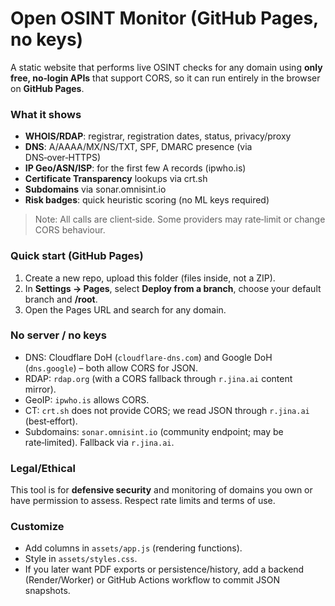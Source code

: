 # Open OSINT Monitor (GitHub Pages, no keys)

A static website that performs live OSINT checks for any domain using **only free, no‑login APIs** that support CORS, so it can run entirely in the browser on **GitHub Pages**.

### What it shows
- **WHOIS/RDAP**: registrar, registration dates, status, privacy/proxy
- **DNS**: A/AAAA/MX/NS/TXT, SPF, DMARC presence (via DNS‑over‑HTTPS)
- **IP Geo/ASN/ISP**: for the first few A records (ipwho.is)
- **Certificate Transparency** lookups via crt.sh
- **Subdomains** via sonar.omnisint.io
- **Risk badges**: quick heuristic scoring (no ML keys required)

> Note: All calls are client‑side. Some providers may rate‑limit or change CORS behaviour.

### Quick start (GitHub Pages)
1. Create a new repo, upload this folder (files inside, not a ZIP).
2. In **Settings → Pages**, select **Deploy from a branch**, choose your default branch and **/root**.
3. Open the Pages URL and search for any domain.

### No server / no keys
- DNS: Cloudflare DoH (`cloudflare-dns.com`) and Google DoH (`dns.google`) – both allow CORS for JSON.
- RDAP: `rdap.org` (with a CORS fallback through `r.jina.ai` content mirror).
- GeoIP: `ipwho.is` allows CORS.
- CT: `crt.sh` does not provide CORS; we read JSON through `r.jina.ai` (best‑effort).
- Subdomains: `sonar.omnisint.io` (community endpoint; may be rate‑limited). Fallback via `r.jina.ai`.

### Legal/Ethical
This tool is for **defensive security** and monitoring of domains you own or have permission to assess. Respect rate limits and terms of use.

### Customize
- Add columns in `assets/app.js` (rendering functions).
- Style in `assets/styles.css`.
- If you later want PDF exports or persistence/history, add a backend (Render/Worker) or GitHub Actions workflow to commit JSON snapshots.
